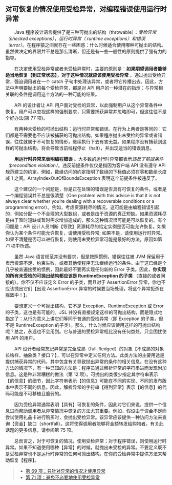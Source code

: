 ## 对可恢复的情况使用受检异常，对编程错误使用运行时异常

&emsp;&emsp;Java 程序设计语言提供了是三种可抛出的结构（throwable）：_受检异常（checked exceptions）_，*运行时异常（ runtime exceptions）*和*错误（error）*。在程序猿之间就存在一些困惑：什么时候适合使用哪种可抛出的结构。虽然做决定的界限并不总是那么清晰，但还是有一些一般性的原则提供了强有力的指导。

&emsp;&emsp;在决定使用受检异常或者未受检异常时，主要的原则是：**如果期望调用者能够适当地恢复【到正常状态】，对于这种情况就应该使用受检异常** 。通过抛出受检异常，强迫调用者在一个 catch 子句中处理该异常，或者将它传播出去。因此，方法中声明要抛出的每个受检异常，都是对 API 用户的一种潜在的指示：与异常相关联的条件是调用这个方法的一种可能的结果。

&emsp;&emsp;API 的设计者让 API 用户面对受检的异常，以此强制用户从这个异常条件中恢复。用户可以忽视这样的强制要求，只需要捕获异常并忽略即可，但这往往不是个好办法(第 77 项)。

&emsp;&emsp;有两种未受检的可抛出结构：运行时异常和错误。在行为上两者是等同的：它们都是不需要也不应该被捕获的可抛出结构。如果程序抛出未受检的异常或者错误，往往就属于不可恢复的情形，继续执行下去有害无益。如果程序没有捕获到这样的可抛出结构，将会导致当前线程停止（halt），并出现适当的错误消息。

&emsp;&emsp;**用运行时异常来表明编程错误** 。大多数的运行时异常都表示*违反了前提条件（precondition violation）*。违反前提条件仅仅是指因为客户端 API 没有遵守 API 规范建立的约定。例如，数组访问的约定指明了数组的下标值必须在零和数组长度减 1 之间。ArrayIndexOutOfBoundsException 表明这个前提条件被违反了。

&emsp;&emsp;这个建议的一个问题是，你是正在处理的错误是否具有可恢复的条件，或者是一个编程错误并不总是很清楚（One problem with this advice is that it is not always clear whether you’re dealing with a recoverable conditions or a programming error）。例如，考虑资源耗尽的情况，这可能是由编程错误引起的，例如分配一个不合理的大型数组，或者是由于资源的真正短缺。如果资源耗尽是由于暂时短缺或暂时需求增加造成的，那么这种情况很可能是可以恢复的。有个问题是：API 设计人员判断【导致】资源耗尽的给定实例是否可能允许恢复。如果你认为某个条件可能允许恢复，请使用受检异常; 如果不是，请使用运行时异常。如果不清楚是否可以进行恢复，则使用未受检异常可能是最好的方法，原因如第 71 项中所述。

&emsp;&emsp;虽然 Java 语言规范并没有要求，但是按照惯例，错误往往被 JVM 保留用于表示资源不足、约束失败，或者其他使程序无法继续运行的条件。由于这已经是个几乎被普遍接受的惯例，因此最好不要再实现任何新的 Error 子类。因此，**你实现的所有未受检的可抛出结构都应该是 RuntimeException 的子类** （直接的或者间接的）。你不仅不应该定义 Error 的子类，而且对于 AssertionError 异常，你也不应该抛出它们【出现 AssertionError 异常的时候要当场处理，将这个异常扼杀在摇篮中！】。

&emsp;&emsp;要想定义一个可抛出结构，它不是 Exception、RuntimeException 或 Error 的子类，这也是有可能的。JSL 并没有直接规定这样的可抛出结构，而是隐式地指定了：从行为意义上讲它们等同于普通的受检异常（即 Exception 的子类，但不是 RuntimeException 的子类）。那么，什么时候应该使用这样的可抛出结构呢？总之，永远也不会用到。它与普通的受检异常相比没有任何益处，只会困扰使用 API 的用户。

&emsp;&emsp;API 设计者经常忘记异常是完全成熟（full-fledged）的对象【不成熟的对象长啥样，抽象类？接口？】，可以在异常中定义任何方法。此类方法的主要用途是提供捕获异常的代码，其中包含有关导致抛出异常的条件的相关信息。在没有这种方法的情况下，有一种已知的方法是：程序员通过解析异常的字符串进而发现附加信息。这是种非常糟糕的做法（第 12 项）。可抛出的类很少指定其字符串表示【的信息】的细节，因此字符串表示【的信息】可能在不同的实现、不同的发布版本中表示不同的信息。因此，解析异常的字符串【得到异常】表示【的信息】的代码可能是不可移植且脆弱的。

&emsp;&emsp;因为受检异常通常表明【具有】可恢复的条件，因此对它们来说，提供一个信息进而帮助调用者从异常情况中恢复的方法尤其重要。例如，假设由于资金不足而尝试使用礼品卡进行购买时，会抛出受检异常。该异常应该提供一种访问方法来查询【资金】缺口（shortfall）。这将使得调用者能够将金额转发给购物者。有关此话题的更多信息，请参阅第 75 项。

&emsp;&emsp;总而言之，对于可恢复的情况，使用受检异常；对于程序错误，则使用运行时异常。如果不知道使用哪种【异常】的时候，就抛出未受检的异常。不要定义既不是受检异常也不是运行时异常的任何可抛出结构。在你的受检异常中提供方法来帮助恢复【程序】。

> - [第 69 项：只针对异常的情况才使用异常](https://gitee.com/lin-mt/effective-java-third-edition/blob/master/第10章：异常/第69项：只针对异常的情况才使用异常.md)
> - [第 71 项：避免不必要地使用受检异常](https://gitee.com/lin-mt/effective-java-third-edition/blob/master/第10章：异常/第71项：避免不必要地使用受检异常.md)
